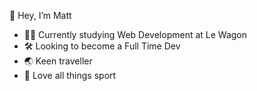 👋 Hey, I’m Matt

- 👨‍💻 Currently studying Web Development at Le Wagon
- 🛠️ Looking to become a Full Time Dev
- 🌏 Keen traveller
- 🏀 Love all things sport

<!---
berulds/berulds is a ✨ special ✨ repository because its `README.md` (this file) appears on your GitHub profile.
You can click the Preview link to take a look at your changes.
--->

